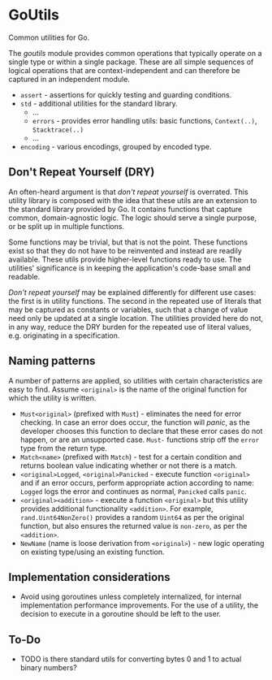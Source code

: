 # GoUtils

Common utilities for Go.

The _goutils_ module provides common operations that typically operate on a single type or within a single package. These are all simple sequences of logical operations that are context-independent and can therefore be captured in an independent module.

- `assert` - assertions for quickly testing and guarding conditions.
- `std` - additional utilities for the standard library.  
  - ...
  - `errors` - provides error handling utils: basic functions, `Context(..)`, `Stacktrace(..)`
  - ...
- `encoding` - various encodings, grouped by encoded type.

## Don't Repeat Yourself (DRY)

An often-heard argument is that _don't repeat yourself_ is overrated. This utility library is composed with the idea that these utils are an extension to the standard library provided by Go. It contains functions that capture common, domain-agnostic logic. The logic should serve a single purpose, or be split up in multiple functions.

Some functions may be trivial, but that is not the point. These functions exist so that they do not have to be reinvented and instead are readily available. These utils provide higher-level functions ready to use. The utilities' significance is in keeping the application's code-base small and readable.

_Don't repeat yourself_ may be explained differently for different use cases: the first is in utility functions. The second in the repeated use of literals that may be captured as constants or variables, such that a change of value need only be updated at a single location. The utilities provided here do not, in any way, reduce the DRY burden for the repeated use of literal values, e.g. originating in a specification.

## Naming patterns

A number of patterns are applied, so utilities with certain characteristics are easy to find. Assume `<original>` is the name of the original function for which the utility is written.

- `Must<original>` (prefixed with `Must`) - eliminates the need for error checking. In case an error does occur, the function will _panic_, as the developer chooses this function to declare that these error cases do not happen, or are an unsupported case. `Must-` functions strip off the `error` type from the return type.
- `Match<name>` (prefixed with `Match`) - test for a certain condition and returns boolean value indicating whether or not there is a match.
- `<original>Logged`, `<original>Panicked` - execute function `<original>` and if an error occurs, perform appropriate action according to name: `Logged` logs the error and continues as normal, `Panicked` calls `panic`.
- `<original><addition>` - execute a function `<original>` but this utility provides additional functionality `<addition>`. For example, `rand.Uint64NonZero()` provides a random `Uint64` as per the original function, but also ensures the returned value is `non-zero`, as per the `<addition>`.
- `NewName` (name is loose derivation from `<original>`) - new logic operating on existing type/using an existing function.

## Implementation considerations

- Avoid using goroutines unless completely internalized, for internal implementation performance improvements. For the use of a utility, the decision to execute in a goroutine should be left to the user.

## To-Do

- TODO is there standard utils for converting bytes 0 and 1 to actual binary numbers?
